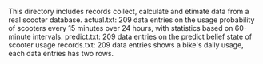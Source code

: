 This directory includes records collect, calculate and etimate data from a real scooter database.
actual.txt: 209 data entries on the usage probability of scooters every 15 minutes over 24 hours, with statistics based on 60-minute intervals.
predict.txt: 209 data entries on the predict belief state of scooter usage
records.txt: 209 data entries shows a bike's daily usage, each data entries has two rows. 